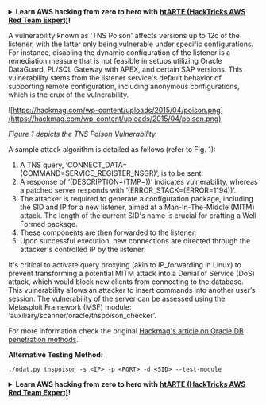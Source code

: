 

<details>

<summary><strong>Learn AWS hacking from zero to hero with</strong> <a href="https://training.hacktricks.xyz/courses/arte"><strong>htARTE (HackTricks AWS Red Team Expert)</strong></a><strong>!</strong></summary>

Other ways to support HackTricks:

* If you want to see your **company advertised in HackTricks** or **download HackTricks in PDF** Check the [**SUBSCRIPTION PLANS**](https://github.com/sponsors/carlospolop)!
* Get the [**official PEASS & HackTricks swag**](https://peass.creator-spring.com)
* Discover [**The PEASS Family**](https://opensea.io/collection/the-peass-family), our collection of exclusive [**NFTs**](https://opensea.io/collection/the-peass-family)
* **Join the** 💬 [**Discord group**](https://discord.gg/hRep4RUj7f) or the [**telegram group**](https://t.me/peass) or **follow** me on **Twitter** 🐦 [**@carlospolopm**](https://twitter.com/carlospolopm)**.**
* **Share your hacking tricks by submitting PRs to the** [**HackTricks**](https://github.com/carlospolop/hacktricks) and [**HackTricks Cloud**](https://github.com/carlospolop/hacktricks-cloud) github repos.

</details>


A vulnerability known as 'TNS Poison' affects versions up to 12c of the listener, with the latter only being vulnerable under specific configurations. For instance, disabling the dynamic configuration of the listener is a remediation measure that is not feasible in setups utilizing Oracle DataGuard, PL/SQL Gateway with APEX, and certain SAP versions. This vulnerability stems from the listener service's default behavior of supporting remote configuration, including anonymous configurations, which is the crux of the vulnerability.

![https://hackmag.com/wp-content/uploads/2015/04/poison.png](https://hackmag.com/wp-content/uploads/2015/04/poison.png)

*Figure 1 depicts the TNS Poison Vulnerability.*

A sample attack algorithm is detailed as follows (refer to Fig. 1):

1. A TNS query, ‘CONNECT_DATA=(COMMAND=SERVICE_REGISTER_NSGR)’, is to be sent.
2. A response of ‘(DESCRIPTION=(TMP=))’ indicates vulnerability, whereas a patched server responds with ‘(ERROR_STACK=(ERROR=1194))’.
3. The attacker is required to generate a configuration package, including the SID and IP for a new listener, aimed at a Man-In-The-Middle (MITM) attack. The length of the current SID's name is crucial for crafting a Well Formed package.
4. These components are then forwarded to the listener.
5. Upon successful execution, new connections are directed through the attacker's controlled IP by the listener.

It's critical to activate query proxying (akin to IP_forwarding in Linux) to prevent transforming a potential MITM attack into a Denial of Service (DoS) attack, which would block new clients from connecting to the database. This vulnerability allows an attacker to insert commands into another user’s session. The vulnerability of the server can be assessed using the Metasploit Framework (MSF) module: ‘auxiliary/scanner/oracle/tnspoison_checker’.

For more information check the original [Hackmag's article on Oracle DB penetration methods](https://hackmag.com/uncategorized/looking-into-methods-to-penetrate-oracle-db/).

**Alternative Testing Method:**

```text
./odat.py tnspoison -s <IP> -p <PORT> -d <SID> --test-module
```



<details>

<summary><strong>Learn AWS hacking from zero to hero with</strong> <a href="https://training.hacktricks.xyz/courses/arte"><strong>htARTE (HackTricks AWS Red Team Expert)</strong></a><strong>!</strong></summary>

Other ways to support HackTricks:

* If you want to see your **company advertised in HackTricks** or **download HackTricks in PDF** Check the [**SUBSCRIPTION PLANS**](https://github.com/sponsors/carlospolop)!
* Get the [**official PEASS & HackTricks swag**](https://peass.creator-spring.com)
* Discover [**The PEASS Family**](https://opensea.io/collection/the-peass-family), our collection of exclusive [**NFTs**](https://opensea.io/collection/the-peass-family)
* **Join the** 💬 [**Discord group**](https://discord.gg/hRep4RUj7f) or the [**telegram group**](https://t.me/peass) or **follow** me on **Twitter** 🐦 [**@carlospolopm**](https://twitter.com/carlospolopm)**.**
* **Share your hacking tricks by submitting PRs to the** [**HackTricks**](https://github.com/carlospolop/hacktricks) and [**HackTricks Cloud**](https://github.com/carlospolop/hacktricks-cloud) github repos.

</details>


